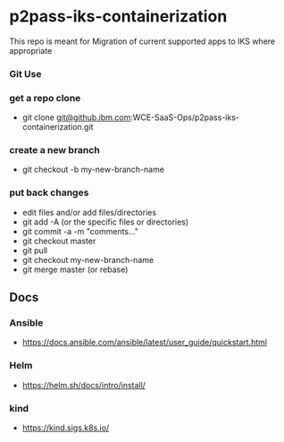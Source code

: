# p2pass-iks-containerization
This repo is meant for Migration of current supported apps to IKS where appropriate

### Git Use
### get a repo clone
 - git clone git@github.ibm.com:WCE-SaaS-Ops/p2pass-iks-containerization.git
 
### create a new branch
 - git checkout -b my-new-branch-name

### put back changes
 - edit files and/or add files/directories
 - git add -A (or the specific files or directories)
 - git commit -a -m "comments..."
 - git checkout master
 - git pull
 - git checkout my-new-branch-name
 - git merge master (or rebase)

## Docs
### Ansible
 - https://docs.ansible.com/ansible/latest/user_guide/quickstart.html

### Helm
 - https://helm.sh/docs/intro/install/

### kind
 - https://kind.sigs.k8s.io/

